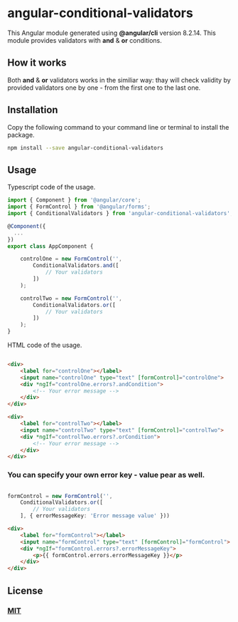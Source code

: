 # angular-conditional-validators

This Angular module generated using **@angular/cli** version 8.2.14.
This module provides validators with **and** & **or** conditions.  

## How it works

Both **and** & **or** validators works in the similiar way: thay will check validity by provided validators one by one - from the first one to the last one.

## Installation

Copy the following command to your command line or terminal to install the package.

```bash
npm install --save angular-conditional-validators
```

## Usage

Typescript code of the usage.  

```typescript
import { Component } from '@angular/core';
import { FormControl } from '@angular/forms';
import { ConditionalValidators } from 'angular-conditional-validators';

@Component({
  ...
})
export class AppComponent {

    controlOne = new FormControl('',
        ConditionalValidators.and([
            // Your validators
        ])
    );

    controlTwo = new FormControl('',
        ConditionalValidators.or([
            // Your validators
        ])
    );
}
```

HTML code of the usage.

```html

<div>
    <label for="controlOne"></label>
    <input name="controlOne" type="text" [formControl]="controlOne">
    <div *ngIf="controlOne.errors?.andCondition">
        <!-- Your error message -->
    </div>
</div>

<div>
    <label for="controlTwo"></label>
    <input name="controlTwo" type="text" [formControl]="controlTwo">
    <div *ngIf="controlTwo.errors?.orCondition">
        <!-- Your error message -->
    </div>
</div>

```

### You can specify your own error key - value pear as well.

```typescript

formControl = new FormControl('',
    ConditionalValidators.or([
        // Your validators
    ], { errorMessageKey: 'Error message value' }))

```

```html
<div>
    <label for="formControl"></label>
    <input name="formControl" type="text" [formControl]="formControl">
    <div *ngIf="formControl.errors?.errorMessageKey">
        <p>{{ formControl.errors.errorMessageKey }}</p>
    </div>
</div>
```


## License
### [MIT](https://github.com/Zatikyan/angular-conditional-validators/blob/master/LICENSE)